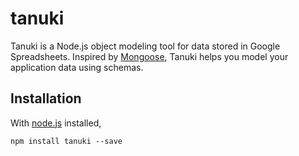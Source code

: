 # tanuki

Tanuki is a Node.js object modeling tool for data stored in Google Spreadsheets. Inspired by [Mongoose](https://github.com/Automattic/mongoose), Tanuki helps you model your application data using schemas.

## Installation

With [node.js](nodejs.org) installed,

```
npm install tanuki --save
```
